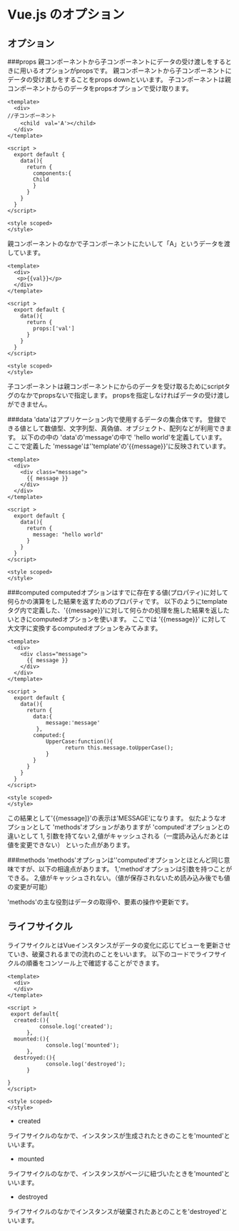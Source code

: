 # Vue.js のオプション

## オプション

###props 
親コンポーネントから子コンポーネントにデータの受け渡しをするときに用いるオプションがpropsです。
親コンポーネントから子コンポーネントにデータの受け渡しをすることをprops downといいます。
子コンポーネントは親コンポーネントからのデータをpropsオプションで受け取ります。

```parent.vue（親）
<template>
  <div>
//子コンポーネント
    <child　val='A'></child>
  </div>
</template>

<script >
  export default {
    data(){
      return {
        components:{
        Child
        }
      }
    }
  }
</script>

<style scoped>
</style>
```
親コンポーネントのなかで子コンポーネントにたいして「A」というデータを渡しています。

```Child.vue(子)
<template>
  <div>
   <p>{{val}}</p>
  </div>
</template>

<script >
  export default {
    data(){
      return {
        props:['val']
      }
    }
  }
</script>

<style scoped>
</style>
```

子コンポーネントは親コンポーネントにからのデータを受け取るためにscriptタグのなかでpropsないで指定します。
propsを指定しなければデータの受け渡しができません。


###data
'data'はアプリケーション内で使用するデータの集合体です。
登録できる値として数値型、文字列型、真偽値、オブジェクト、配列などが利用できます。
以下の<script></script>の中の 'data'の'message'の中で 'hello world'を定義しています。
ここで定義した 'message'は''template'の'{{message}}'に反映されています。

```vue
<template>
  <div>
    <div class="message">
      {{ message }}
    </div>
  </div>
</template>

<script >
  export default {
    data(){
      return {
        message: "hello world"
      }
    }
  }
</script>

<style scoped>
</style>
```

###computed
computedオプションはすでに存在する値(プロパティ)に対して何らかの演算をした結果を返すためのプロパティです。
以下のようにtemplateタグ内で定義した、'{{message}}'に対して何らかの処理を施した結果を返したいときにcomputedオプションを使います。
ここでは '{{message}}' に対して大文字に変換するcomputedオプションをみてみます。

```vue
<template>
  <div>
    <div class="message">
      {{ message }}
    </div>
  </div>
</template>

<script >
  export default {
    data(){
      return {
        data:{
            message:'message'      
         },
        computed:{
            UpperCase:function(){
                  return this.message.toUpperCase();              
            }
        }         
      }
    }
  }
</script>

<style scoped>
</style>
```
この結果として'{{message]}'の表示は'MESSAGE'になります。
似たようなオプションとして 'methods'オプションがありますが 'computed'オプションとの違いとして
1, 引数を持てない
2,値がキャッシュされる（一度読み込んだあとは値を変更できない）
といった点があります。


###methods
'methods'オプションは''computed'オプションとほとんど同じ意味ですが、以下の相違点があります。
1,'method'オプションは引数を持つことができる。
2,値がキャッシュされない。（値が保存されないため読み込み後でも値の変更が可能）

'methods'の主な役割はデータの取得や、要素の操作や更新です。


## ライフサイクル
ライフサイクルとはVueインスタンスがデータの変化に応じてビューを更新させていき、破棄されるまでの流れのことをいいます。
以下のコードでライフサイクルの順番をコンソール上で確認することができます。

```vue
<template>
  <div>
  </div>
</template>

<script >
 export default{
  created:(){
          console.log('created');
      },
  mounted:(){
            console.log('mounted');
      },  
  destroyed:(){
            console.log('destroyed');
      }             

}
</script>

<style scoped>
</style>

```


- created

ライフサイクルのなかで、インスタンスが生成されたときのことを'mounted'といいます。

- mounted 

ライフサイクルのなかで、インスタンスがページに紐づいたときを'mounted'といいます。

- destroyed

ライフサイクルのなかでインスタンスが破棄されたあとのことを'destroyed'といいます。
